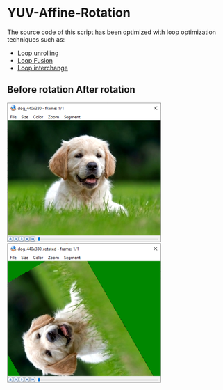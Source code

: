 # YUV-Affine-Rotation

The source code of this script has been optimized with loop optimization techniques such as:

* [Loop unrolling](https://en.wikipedia.org/wiki/Loop_unrolling)
* [Loop Fusion](https://en.wikipedia.org/wiki/Loop_fission_and_fusion)
* [Loop interchange](https://en.wikipedia.org/wiki/Loop_interchange)


## Before rotation              After rotation
![before](/images/before.png)  ![after](/images/after.png)
